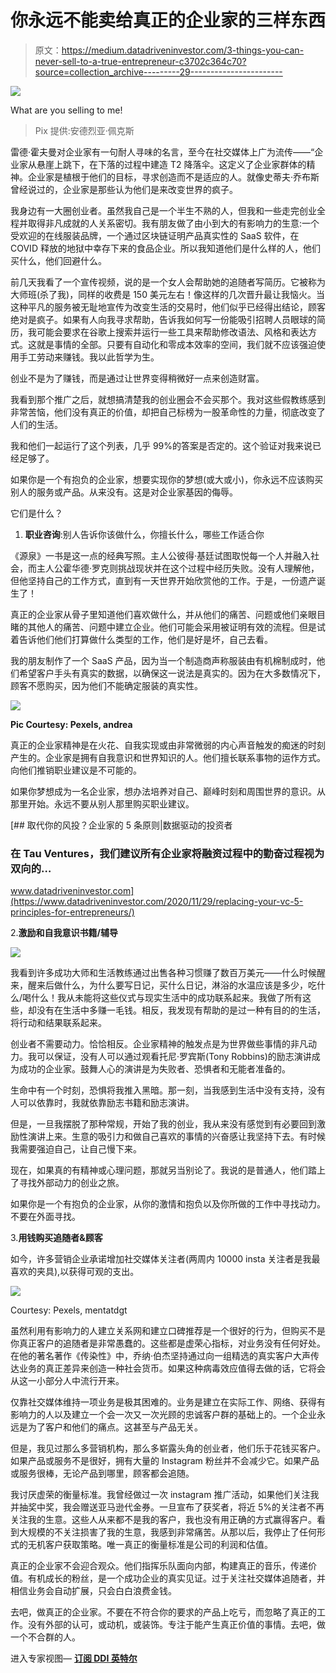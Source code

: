 # 你永远不能卖给真正的企业家的三样东西

> 原文：<https://medium.datadriveninvestor.com/3-things-you-can-never-sell-to-a-true-entrepreneur-c3702c364c70?source=collection_archive---------29----------------------->

![](img/63336e8cd8add42deccb6dc2590e2d7b.png)

What are you selling to me!

> Pix 提供:安德烈亚·佩克斯

雷德·霍夫曼对企业家有一句耐人寻味的名言，至今在社交媒体上广为流传——“企业家从悬崖上跳下，在下落的过程中建造 T2 降落伞。这定义了企业家群体的精神。企业家是植根于他们的目标，寻求创造而不是适应的人。就像史蒂夫·乔布斯曾经说过的，企业家是那些认为他们是来改变世界的疯子。

我身边有一大圈创业者。虽然我自己是一个半生不熟的人，但我和一些走完创业全程并取得非凡成就的人关系密切。我有朋友做了由小到大的有影响力的生意:一个受欢迎的在线服装品牌，一个通过区块链证明产品真实性的 SaaS 软件，在 COVID 释放的地狱中幸存下来的食品企业。所以我知道他们是什么样的人，他们买什么，他们回避什么。

前几天我看了一个宣传视频，说的是一个女人会帮助她的追随者写简历。它被称为大师班(杀了我)，同样的收费是 150 美元左右！像这样的几次晋升最让我恼火。当这种平凡的服务被无耻地宣传为改变生活的交易时，他们似乎已经得出结论，顾客绝对是疯子。如果有人向我寻求帮助，告诉我如何写一份能吸引招聘人员眼球的简历，我可能会要求在谷歌上搜索并运行一些工具来帮助修改语法、风格和表达方式。这就是事情的全部。只要有自动化和零成本效率的空间，我们就不应该强迫使用手工劳动来赚钱。我以此哲学为生。

创业不是为了赚钱，而是通过让世界变得稍微好一点来创造财富。

我看到那个推广之后，就想搞清楚我的创业圈会不会买那个。我对这些假教练感到非常苦恼，他们没有真正的价值，却把自己标榜为一股革命性的力量，彻底改变了人们的生活。

我和他们一起运行了这个列表，几乎 99%的答案是否定的。这个验证对我来说已经足够了。

如果你是一个有抱负的企业家，想要实现你的梦想(或大或小)，你永远不应该购买别人的服务或产品。从来没有。这是对企业家基因的侮辱。

它们是什么？

1.  **职业咨询**:别人告诉你该做什么，你擅长什么，哪些工作适合你

《源泉》一书是这一点的经典写照。主人公彼得·基廷试图取悦每一个人并融入社会，而主人公霍华德·罗克则挑战现状并在这个过程中经历失败。没有人理解他，但他坚持自己的工作方式，直到有一天世界开始欣赏他的工作。于是，一份遗产诞生了！

真正的企业家从骨子里知道他们喜欢做什么，并从他们的痛苦、问题或他们亲眼目睹的其他人的痛苦、问题中建立企业。他们可能会采用被证明有效的流程。但是试着告诉他们他们打算做什么类型的工作，他们是好是坏，自己去看。

我的朋友制作了一个 SaaS 产品，因为当一个制造商声称服装由有机棉制成时，他们希望客户手头有真实的数据，以确保这一说法是真实的。因为在大多数情况下，顾客不愿购买，因为他们不能确定服装的真实性。

![](img/2e00e3b2baf12720b0be862a39887233.png)

**Pic Courtesy: Pexels, andrea**

真正的企业家精神是在火花、自我实现或由非常微弱的内心声音触发的痴迷的时刻产生的。企业家是拥有自我意识和世界知识的人。他们擅长联系事物的运作方式。向他们推销职业建议是不可能的。

如果你梦想成为一名企业家，想办法培养对自己、巅峰时刻和周围世界的意识。从那里开始。永远不要从别人那里购买职业建议。

[](https://www.datadriveninvestor.com/2020/11/29/replacing-your-vc-5-principles-for-entrepreneurs/) [## 取代你的风投？企业家的 5 条原则|数据驱动的投资者

### 在 Tau Ventures，我们建议所有企业家将融资过程中的勤奋过程视为双向的…

www.datadriveninvestor.com](https://www.datadriveninvestor.com/2020/11/29/replacing-your-vc-5-principles-for-entrepreneurs/) 

2.**激励和自我意识书籍/辅导**

![](img/12f9cf5f83f2c94e8798afaa06ca9093.png)

我看到许多成功大师和生活教练通过出售各种习惯赚了数百万美元——什么时候醒来，醒来后做什么，为什么要写日记，买什么日记，淋浴的水温应该是多少，吃什么/喝什么！我从未能将这些仪式与现实生活中的成功联系起来。我做了所有这些，却没有在生活中多赚一毛钱。相反，我发现有帮助的是过一种有目的的生活，将行动和结果联系起来。

创业者不需要动力。恰恰相反。企业家精神的触发点是为世界做些事情的非凡动力。我可以保证，没有人可以通过观看托尼·罗宾斯(Tony Robbins)的励志演讲成为成功的企业家。鼓舞人心的演讲是为失败者、恐惧者和无能者准备的。

生命中有一个时刻，恐惧将我推入黑暗。那一刻，当我感到生活中没有支持，没有人可以依靠时，我就依靠励志书籍和励志演讲。

但是，一旦我摆脱了那种常规，开始了我的创业，我从来没有感觉到有必要回到激励性演讲上来。生意的吸引力和做自己喜欢的事情的兴奋感让我坚持下去。有时候我需要强迫自己，让自己慢下来。

现在，如果真的有精神或心理问题，那就另当别论了。我说的是普通人，他们踏上了寻找外部动力的创业之旅。

如果你是一个有抱负的企业家，从你的激情和抱负以及你所做的工作中寻找动力。不要在外面寻找。

3.**用钱购买追随者&顾客**

如今，许多营销企业承诺增加社交媒体关注者(两周内 10000 insta 关注者是我最喜欢的夹具),以获得可观的支出。

![](img/a68654481ac3d913bdcda37292c9cb8f.png)

Courtesy: Pexels, mentatdgt

虽然利用有影响力的人建立关系网和建立口碑推荐是一个很好的行为，但购买不是你真正客户的追随者是非常愚蠢的。这些都是虚荣心指标，对业务没有任何好处。在他的著名著作《传染性》中，乔纳·伯杰坚持通过向一组精选的真实客户大声传达业务的真正差异来创造一种社会货币。如果这种病毒效应值得去做的话，它将会从这一小部分人中流行开来。

仅靠社交媒体维持一项业务是极其困难的。业务是建立在实际工作、网络、获得有影响力的人以及建立一个会一次又一次光顾的忠诚客户群的基础上的。一个企业永远是为了客户和他们的痛点。这甚至与产品无关。

但是，我见过那么多营销机构，那么多崭露头角的创业者，他们乐于花钱买客户。如果产品或服务不是很好，拥有大量的 Instagram 粉丝并不会减少它。如果产品或服务很棒，无论产品到哪里，顾客都会追随。

我讨厌虚荣的衡量标准。我曾经做过一次 instagram 推广活动，如果他们关注我并抽奖中奖，我会赠送亚马逊代金券。一旦宣布了获奖者，将近 5%的关注者不再关注我的生意。这些人从来都不是我的客户，我也没有用正确的方式赢得客户。看到大规模的不关注损害了我的生意，我感到非常痛苦。从那以后，我停止了任何形式的无机客户获取策略。唯一真正的衡量标准是公司的利润和估值。

真正的企业家不会迎合观众。他们指挥乐队面向内部，构建真正的音乐，传递价值。有机成长的粉丝，是一个成功企业的真实见证。过于关注社交媒体追随者，并相信业务会自动扩展，只会白白浪费金钱。

去吧，做真正的企业家。不要在不符合你的要求的产品上吃亏，而忽略了真正的工作。没有外部的认可，或动机，或装饰。专注于能产生真正价值的事情。去吧，做一个不合群的人。

进入专家视图— [**订阅 DDI 英特尔**](https://datadriveninvestor.com/ddi-intel)